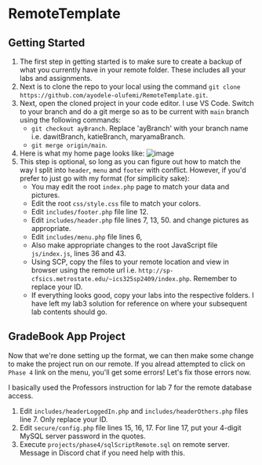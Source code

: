 # RemoteTemplate

## Getting Started

1. The first step in getting started is to make sure to create a backup of what you currently have in your remote folder. These includes all your labs and assignments.
2. Next is to clone the repo to your local using the command `git clone https://github.com/ayodele-olufemi/RemoteTemplate.git`.
3. Next, open the cloned project in your code editor. I use VS Code. Switch to your branch and do a git merge so as to be current with `main` branch using the following commands:
   - `git checkout ayBranch`. Replace 'ayBranch' with your branch name i.e. dawitBranch, katieBranch, maryamaBranch.
   - `git merge origin/main`.
4. Here is what my home page looks like:
   ![image](https://github.com/ayodele-olufemi/RemoteTemplate/assets/35311006/ed790a99-2694-46da-a957-e8cf189978e4)
5. This step is optional, so long as you can figure out how to match the way I split into `header`, `menu` and `footer` with conflict. However, if you'd prefer to just go with my format (for simplicity sake):
   - You may edit the root `index.php` page to match your data and pictures.
   - Edit the root `css/style.css` file to match your colors.
   - Edit `includes/footer.php` file line 12.
   - Edit `includes/header.php` file lines 7, 13, 50. and change pictures as appropriate.
   - Edit `includes/menu.php` file lines 6,
   - Also make appropriate changes to the root JavaScript file `js/index.js`, lines 36 and 43.
   - Using SCP, copy the files to your remote location and view in browser using the remote url i.e. `http://sp-cfsics.metrostate.edu/~ics325sp2409/index.php`. Remember to replace your ID.
   - If everything looks good, copy your labs into the respective folders. I have left my lab3 solution for reference on where your subsequent lab contents should go.

## GradeBook App Project

Now that we're done setting up the format, we can then make some change to make the project run on our remote. If you alread attempted to click on `Phase 4` link on the menu, you'll get some errors! Let's fix those errors now.

I basically used the Professors instruction for lab 7 for the remote database access.

1. Edit `includes/headerLoggedIn.php` and `includes/headerOthers.php` files line 7. Only replace your ID.
2. Edit `secure/config.php` file lines 15, 16, 17. For line 17, put your 4-digit MySQL server password in the quotes.
3. Execute `projects/phase4/sqlScriptRemote.sql` on remote server. Message in Discord chat if you need help with this.
